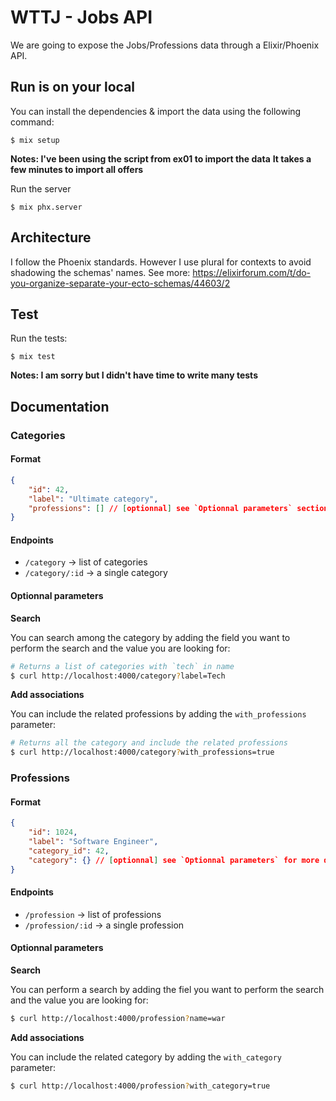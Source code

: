 # WTTJ - Jobs API

We are going to expose the Jobs/Professions data through a Elixir/Phoenix API.

## Run is on your local


You can install the dependencies & import the data using the following command:
```shell
$ mix setup
```
**Notes: I've been using the script from ex01 to import the data**
**It takes a few minutes to import all offers**

Run the server
```shell
$ mix phx.server
```

## Architecture

I follow the Phoenix standards. However I use plural for contexts to avoid shadowing the schemas' names.
See more: https://elixirforum.com/t/do-you-organize-separate-your-ecto-schemas/44603/2

## Test

Run the tests:
```
$ mix test
```
**Notes: I am sorry but I didn't have time to write many tests**

## Documentation

### Categories

#### Format
```json
{
    "id": 42,
    "label": "Ultimate category",
    "professions": [] // [optionnal] see `Optionnal parameters` section for more details
}
```

#### Endpoints

- `/category` -> list of categories
- `/category/:id` -> a single category

#### Optionnal parameters

**Search**

You can search among the category by adding the field you want to perform the search and the value you are looking for:
```bash
# Returns a list of categories with `tech` in name
$ curl http://localhost:4000/category?label=Tech
```

**Add associations**

You can include the related professions by adding the `with_professions` parameter:
```bash
# Returns all the category and include the related professions
$ curl http://localhost:4000/category?with_professions=true
```

### Professions

#### Format
```json
{
    "id": 1024,
    "label": "Software Engineer",
    "category_id": 42,
    "category": {} // [optionnal] see `Optionnal parameters` for more details
}
```

#### Endpoints

- `/profession` -> list of professions
- `/profession/:id` -> a single profession

#### Optionnal parameters

**Search**

You can perform a search by adding the fiel you want to perform the search and the value you are looking for:
```bash
$ curl http://localhost:4000/profession?name=war
```

**Add associations**

You can include the related category by adding the `with_category` parameter:
```bash
$ curl http://localhost:4000/profession?with_category=true
```